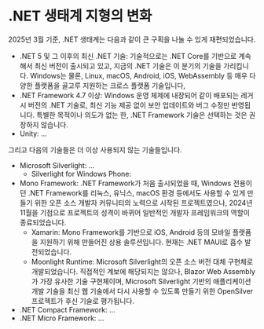 # .NET 생태계 지형의 변화

2025년 3월 기준, .NET 생태계는 다음과 같이 큰 구획을 나눌 수 있게 재편되었습니다.

- .NET 5 및 그 이후의 최신 .NET 기술: 기술적으로는 .NET Core를 기반으로 계속해서 최신 버전이 출시되고 있고, 지금의 .NET 기술은 이 분기의 기술을 가리킵니다. Windows는 물론, Linux, macOS, Android, iOS, WebAssembly 등 매우 다양한 플랫폼을 골고루 지원하는 크로스 플랫폼 기술입니다,
- .NET Framework 4.7 이상: Windows 운영 체제에 내장되어 같이 배포되는 레거시 버전의 .NET 기술로, 최신 기능 제공 없이 보안 업데이트와 버그 수정만 반영됩니다. 특별한 목적이나 의도가 없는 한, .NET Framework 기술은 선택하는 것은 권장하지 않습니다.
- Unity: …

그리고 다음의 기술들은 더 이상 사용되지 않는 기술들입니다.

- Microsoft Silverlight: …
  - Silverlight for Windows Phone:
- Mono Framework: .NET Framework가 처음 출시되었을 때, Windows 전용이던 .NET Framework를 리눅스, 유닉스, macOS 환경 등에서도 사용할 수 있게 만들기 위한 오픈 소스 개발자 커뮤니티의 노력으로 시작된 프로젝트였으나, 2024년 11월을 기점으로 프로젝트의 성격이 바뀌어 일반적인 개발자 프레임워크의 역할이 종료되었습니다.
  - Xamarin: Mono Framework를 기반으로 iOS, Android 등의 모바일 플랫폼을 지원하기 위해 만들어진 상용 솔루션입니다. 현재는 .NET MAUI로 흡수 발전되었습니다.
  - Moonlight Runtime: Microsoft Silverlight의 오픈 소스 버전 대체 구현체로 개발되었습니다. 직접적인 계보에 해당되지는 않으나, Blazor Web Assembly가 가장 유사한 기술 구현체이며, Microsoft Silverlight 기반의 애플리케이션 개발 기술을 최신 웹 기술에서 다시 사용할 수 있도록 만들기 위한 OpenSilver 프로젝트가 후신 기술로 평가됩니다.
- .NET Compact Framework: …
- .NET Micro Framework: …
